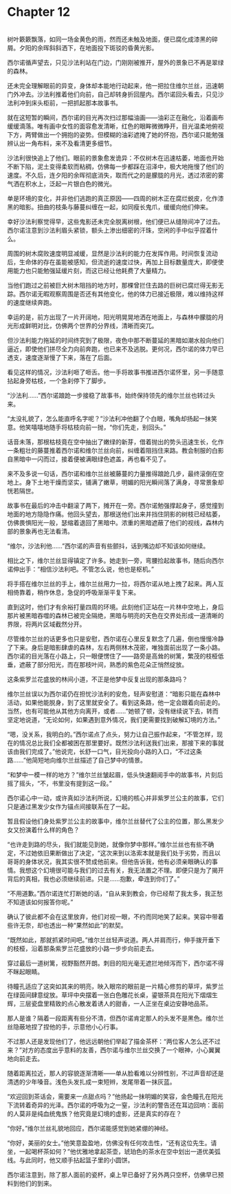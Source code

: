 # Chapter 12

<br>
树叶簌簌飘落，如同一场金黄色的雨，然而还未触及地面，便已腐化成漆黑的碎屑。夕阳的余晖斜斜洒下，在地面投下斑驳的昏黄光影。

西尔诺循声望去，只见沙法利站在门边，门刚刚被推开，屋外的景象已不再是翠绿的森林。

还未完全理解眼前的异变，身体却本能地行动起来，他一把拉住维尔兰丝，迅速朝门外冲去。沙法利推着他们向前，自己却转身折回屋内。西尔诺回头看去，只见沙法利冲到床头柜前，一把抓起那本故事书。

就在这短暂的瞬间，西尔诺的目光再次扫过那幅油画——油彩正在融化，沿着画布缓缓滴落。唯有画中女性的面容愈发清晰，红色的眼眸微微睁开，目光温柔地俯视下方，两臂做出一个拥抱的姿势。但模糊的油彩遮掩了她的怀抱，西尔诺只能勉强辨认出一角布料，来不及看清更多细节。

沙法利很快追上了他们。眼前的景象愈发诡异：不仅树木在迅速枯萎，地面也开始不断下陷，泥土变得柔软而粘稠，仿佛每一步都踩在沼泽中，极大地拖慢了他们的速度。不久后，连夕阳的余晖彻底消失，取而代之的是朦胧的月光，透过浓密的雾气洒在积水上，泛起一片银白色的微光。

单是环境的变化，并非他们逃跑的真正原因——四周的树木正在腐烂蜕皮，化作漆黑的暗影。扭曲的枝条与藤蔓纠缠在一起，如同瘦长鬼爪，缓缓向他们伸来。

幸好沙法利察觉得早，这些鬼影还未完全脱离树根，他们便已从缝隙间冲了过去。西尔诺注意到沙法利眉头紧锁，额头上渗出细密的汗珠，空闲的手中似乎捏着什么。

周围的树木腐败速度明显减缓，显然是沙法利的能力在发挥作用。时间恢复流动后，生命体的存在虽能被感知，但流逝的速度过快，再加上目标数量庞大，即便使用能力也只能勉强延缓片刻，而这已经让他耗费了大量精力。

当他们跑过之前被巨大树木阻挡的地方时，那棵曾拦住去路的巨树已腐烂得无影无踪。西尔诺无暇观察周围是否还有其他变化，他的体力已接近极限，难以维持这样的速度继续奔跑。

幸运的是，前方出现了一片开阔地，阳光明晃晃地洒在地面上，与森林中朦胧的月光形成鲜明对比，仿佛两个世界的分界线，清晰而突兀。

但沙法利能力拖延的时间终究到了极限，夜色中那不断蔓延的黑暗如潮水般向他们逼近，即使他们拼尽全力向前奔跑，也已来不及逃脱。更何况，西尔诺的体力早已透支，速度逐渐慢了下来，落在了后面。

看见这样的情况，沙法利咂了咂舌。他一手将故事书推进西尔诺怀里，另一手随意拈起身旁枯枝，一个急刹停下了脚步。

“沙法利……”西尔诺踉跄一步接稳了故事书，始终保持领先的维尔兰丝也转过头来。

“太没礼貌了，怎么能直呼名字呢？”沙法利冲他翻了个白眼，嘴角却扬起一抹笑意。他笑嘻嘻地随手将枯枝向前一抛，“你们先走，别回头。”

话音未落，那根枯枝竟在空中抽出了嫩绿的新芽，借着抛出的势头迅速生长，化作一条粗壮的藤蔓推着西尔诺和维尔兰丝向前，纠缠着阻挡住来路。教会制服的白影自黑暗中一闪而过，接着便被满眼绿色遮盖，再也看不见了。

来不及多说一句话，西尔诺和维尔兰丝被藤蔓的力量推得踉跄几步，最终滚倒在空地上。身下土地干燥而坚实，铺满了嫩草，明媚的阳光瞬间落了满身，寻常景象却恍若隔世。

故事书在最后的冲击中翻滚了两下，摊开在一旁。西尔诺勉强撑起身子，感觉撞到地面的地方隐隐作痛。他回头望去，那根送他们出来并挡住阴影的树枝已经枯萎，仿佛畏惧阳光一般，瑟缩着退回了黑暗中。浓重的黑暗遮蔽了他们的视线，森林内部的景象再也无法看清。

“维尔，沙法利他……”西尔诺的声音有些颤抖，话到嘴边却不知该如何继续。

相比之下，维尔兰丝显得镇定了许多。她走到一旁，弯腰捡起故事书，随后向西尔诺伸出手：“相信沙法利吧。不管怎么说，他也是枢机。”

将手搭在维尔兰丝的手上，维尔兰丝用力一拉，将西尔诺从地上拽了起来。两人互相倚靠着，稍作休息，急促的呼吸渐渐平复下来。

直到这时，他们才有余裕打量四周的环境。此刻他们正站在一片林中空地上，身后那片被黑暗吞噬的森林已被完全隔绝，黑暗与明亮的天色在交界处形成一道清晰的界限，将两片区域截然分开。

尽管维尔兰丝的话更多也只是安慰，西尔诺在心里反复默念了几遍，倒也慢慢冷静了下来。身后是暗影肆虐的森林，左右两侧林木茂密，唯独面前出现了一条小路。西尔诺的目光落在小路上，只一眼便愣住了——路旁是高耸的树篱，繁茂的枝桠低垂，遮蔽了部分阳光，而在那枝叶间，熟悉的紫色花朵正悄然绽放。

这条紫罗兰花盛放的林间小道，不正是他梦中反复出现的那条路吗？

维尔兰丝误以为西尔诺仍在担忧沙法利的安危，轻声安慰道：“暗影只能在森林中活动，如果他能脱身，到了这里就安全了。看到这条路，他一定会跟着向前走的。当然，也有可能他从其他方向离开，或者……”她顿了顿，没有继续说下去，转而坚定地说道，“无论如何，如果遇到意外情况，我们更需要找到破解幻境的方法。”

“嗯，没关系，我明白的。”西尔诺点了点头，努力让自己振作起来，“不管怎样，现在的情况总比我们全都被困在那里要好。既然沙法利送我们出来，那接下来的事就该由我们完成了。”他说完，长舒一口气，目光投向小路的入口，“不过这条路……”他简短地向维尔兰丝描述了自己梦中的情景。

“和梦中一模一样的地方？”维尔兰丝皱起眉，低头快速翻阅手中的故事书，片刻后摇了摇头，“不，书里没有提到这一段。”

西尔诺心中一动，或许真如沙法利所说，幻境的核心并非紫罗兰公主的故事，它们只是通过黑发少女作为锚点间接联系在了一起。

暂且假设他们身处紫罗兰公主的故事中，维尔兰丝替代了公主的位置，那么黑发少女又扮演着什么样的角色？

“也许走到路的尽头，我们就能见到她，就像你梦中那样。”维尔兰丝也有些不确定，不过她依旧果断做出了决定，“这次来到以洛索本就是我们处于劣势，而且以哥哥的身体状况，我其实很不赞成他前来。但他告诉我，他有必须亲眼确认的事情。我想这个幻境很可能与我们的过去有关，我无法置之不理。即便只是为了揭开背后的真相，我也必须继续前进。只是……抱歉，牵连到你们了。”

“不用道歉。”西尔诺连忙打断她的话，“自从来到教会，你已经帮了我太多，我正愁不知道该如何报答你呢。”

确认了彼此都不会在这里放弃，他们对视一眼，不约而同地笑了起来。笑容中带着些许无奈，却也透出一种“果然如此”的默契。

“既然如此，那就抓紧时间吧。”维尔兰丝轻声说道。两人并肩而行，伸手拨开垂下的枝桠，沿着那条紫罗兰花盛放的小路一步步向前走去。

穿过最后一道树篱，视野豁然开朗。刺目的阳光毫无遮拦地倾泻而下，西尔诺不得不眯起眼睛。

待瞳孔适应了这突如其来的明亮，映入眼帘的眼前是一片精心修剪的草坪，紫罗兰在绿茵间肆意绽放。草坪中央摆着一张白色雕花长桌，鎏银茶具在阳光下熠熠生辉，三层瓷盘里精致的点心散发着诱人的甜香，一人正坐在桌边安静地品茶。

那人是谁？隔着一段距离有些分不清，但西尔诺肯定那人的头发不是黑色。维尔兰丝隐蔽地捏了捏他的手，示意他小心行事。

不过那人还是发现他们了，他远远朝他们举起了描金茶杯：“两位客人怎么还不过来？”对方的态度出乎意料的友善，西尔诺与维尔兰丝交换了一个眼神，小心翼翼地向前走去。

随着距离拉近，那人的容貌逐渐清晰——单从脸看难以分辨性别，不过声音却还是清透的少年嗓音。浅色头发扎成一束短辫，发尾带着一抹灰蓝。

“欢迎回到茶话会，需要来一点甜点吗？”他扬起一抹明媚的笑容，金色瞳孔在阳光下流转着奇异的光泽。西尔诺的呼吸为之一窒，沙法利的警告还在耳边回响：面前的人莫非是纯血统鬼族？他究竟是幻境的虚影，还是真实的存在？

“你好。”维尔兰丝礼貌地回应，西尔诺能感觉到她紧绷的神经。

“你好，美丽的女士。”他笑意盈盈地，仿佛没有任何攻击性，“还有这位先生。请坐，一起喝杯茶如何？”他优雅地拿起茶壶，琥珀色的茶水在空中划出一道优美弧线。与此同时，他又顺手拈起篮子里的小圆饼。

西尔诺注意到，除了那人面前的瓷杯，桌上早已备好了另外两只空杯，仿佛早已预料到他们的到来。
